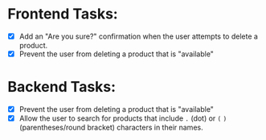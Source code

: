 # Frontend Tasks:

-[x] Add an "Are you sure?" confirmation when the user attempts to delete a product.
-[x] Prevent the user from deleting a product that is "available"

# Backend Tasks:
-[x] Prevent the user from deleting a product that is "available"
-[x] Allow the user to search for products that include `.` (dot) or `(` `)` (parentheses/round bracket) characters in their names.